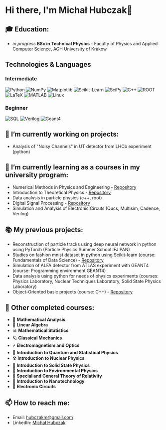 # Hi there, I'm Michał Hubczak👋  

## 🎓 Education:
- *in progress* **BSc in Technical Physics** - Faculty of Physics and Applied Computer Science, AGH University of Krakow

## Technologies & Languages

### Intermediate
![Python](https://img.shields.io/badge/Python-3776AB?style=for-the-badge&logo=python&logoColor=white)
![NumPy](https://img.shields.io/badge/NumPy-013243?style=for-the-badge&logo=numpy&logoColor=white)
![Matplotlib](https://img.shields.io/badge/Matplotlib-11557C?style=for-the-badge&logo=matplotlib&logoColor=white)
![Scikit-Learn](https://img.shields.io/badge/Scikit--Learn-F7931E?style=for-the-badge&logo=scikit-learn&logoColor=white)
![SciPy](https://img.shields.io/badge/SciPy-8CAAE6?style=for-the-badge&logo=scipy&logoColor=white)
![C++](https://img.shields.io/badge/C++-00599C?style=for-the-badge&logo=c%2B%2B&logoColor=white)
![ROOT](https://img.shields.io/badge/ROOT-000000?style=for-the-badge&logo=cern&logoColor=white)
![LaTeX](https://img.shields.io/badge/LaTeX-008080?style=for-the-badge&logo=latex&logoColor=white)
![MATLAB](https://img.shields.io/badge/MATLAB-0076A8?style=for-the-badge&logo=Mathworks&logoColor=white)
![Linux](https://img.shields.io/badge/Linux-FCC624?style=for-the-badge&logo=linux&logoColor=black)

### Beginner
![SQL](https://img.shields.io/badge/SQL-4479A1?style=for-the-badge&logo=sql&logoColor=white)
![Verilog](https://img.shields.io/badge/Verilog-14354C?style=for-the-badge&logo=verilog&logoColor=white)
![Geant4](https://img.shields.io/badge/Geant4-0A0A0A?style=for-the-badge&logo=geant4&logoColor=white)


## 🔭 I’m currently working on projects:
- Analysis of "Noisy Channels" in UT detector from LHCb experiment (python)

## 🌱 I’m currently learning as a courses in my university program:
- Numerical Methods in Physics and Engineering - [Repository](https://github.com/Michau-H/numerical-methods-in-physics)
- Introduction to Theoretical Physics - [Repository](https://github.com/Michau-H/theoretical-physics)
- Data analysis in particle physics (c++, root)
- Digital Signal Processing - [Repository](https://github.com/Michau-H/huffman-compression)
- Simulation and Analysis of Electronic Circuts (Qucs, Multisim, Cadence, Verilog)

## 📚 My previous projects:
- Reconstruction of particle tracks using deep neural network in python using PyTorch (Particle Physics Summer School IFJ PAN)
- Studies on fashion mnist dataset in python using Scikit-learn (course: Fundamentals of Data Science) - [Repository](https://github.com/Michau-H/Fundamentals-of-Data-Science)
- Simulation of ALFA detector from ATLAS experiment with GEANT4 (course: Programming environment GEANT4)
- Data analysis using python for needs of physics experiments (courses: Physics Laboratory, Nuclear Techniques Laboratory, Solid State Physics Laboratory)
- Object-Oriented basic projects (course: C++) - [Repository](https://github.com/Michau-H/object-oriented-cpp)

## 📘 Other completed courses:

- 🧮 **Mathematical Analysis**
- 🧊 **Linear Algebra**
- 📊 **Mathematical Statistics**
- 🪐 **Classical Mechanics**
- ⚡ **Electromagnetism and Optics**
- 🧿 **Introduction to Quantum and Statistical Physics**
- ☢️ **Introduction to Nuclear Physics**
- 🧱 **Introduction to Solid State Physics**
- 🌱 **Introduction to Environmental Physics**
- 🌌 **Special and General Theory of Relativity**
- 🧫 **Introduction to Nanotechnology**
- 🔌 **Electronic Circuits**




## 📫 How to reach me:
- Email: [hubczakm@gmail.com](mailto:hubczakm@gmail.com)
- LinkedIn: [Michał Hubczak](www.linkedin.com/in/michal-hubczak)
 <!--
## 📚 Some of my notable repositories:
- [Project 1 - Machine Learning Model](https://github.com/johndoe/project1)
- [Project 2 - Full-Stack Web App](https://github.com/johndoe/project2)
- [Project 3 - C++ Algorithm Library](https://github.com/johndoe/project3)

Feel free to check out my repositories and get in touch if you'd like to collaborate!

-->


